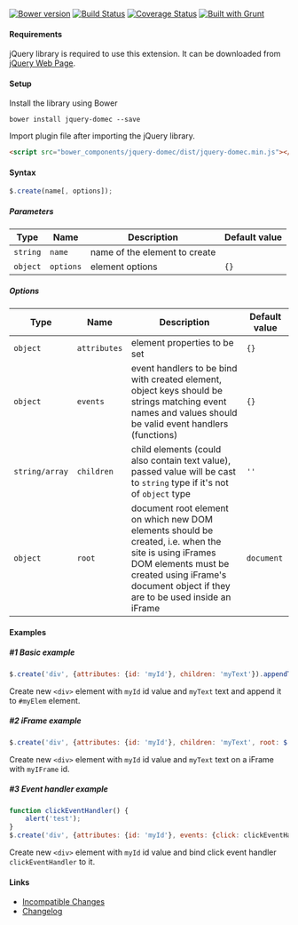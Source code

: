 [![Bower version](https://badge.fury.io/bo/jquery-domec.svg)](http://badge.fury.io/bo/jquery-domec)
[![Build Status](https://travis-ci.org/RaYell/jquery-domec.svg?branch=master)](https://travis-ci.org/RaYell/jquery-domec)
[![Coverage Status](https://coveralls.io/repos/RaYell/jquery-domec/badge.png?branch=master)](https://coveralls.io/r/RaYell/jquery-domec?branch=master)
[![Built with Grunt](https://cdn.gruntjs.com/builtwith.png)](http://gruntjs.com/)

#### Requirements

jQuery library is required to use this extension. It can be downloaded from [jQuery Web Page](http://jquery.com).

#### Setup

Install the library using Bower

```
bower install jquery-domec --save
```

Import plugin file after importing the jQuery library.

```html
<script src="bower_components/jquery-domec/dist/jquery-domec.min.js"></script>
```


#### Syntax
```javascript
$.create(name[, options]);
```

##### Parameters
| **Type** | **Name** | **Description** | **Default value** |
| -------- | -------- | --------------- | ----------------- |
| ```string``` | ```name``` | name of the element to create | |
| ```object``` | ```options``` | element options | ```{}``` |

##### Options
| **Type** | **Name** | **Description** | **Default value** |
| -------- | -------- | --------------- | ----------------- |
| ```object``` | ```attributes``` | element properties to be set | ```{}``` |
| ```object``` | ```events```     | event handlers to be bind with created element, object keys should be strings matching event names and values should be valid event handlers (functions) | ```{}``` |
| ```string/array``` | ```children```   | child elements (could also contain text value), passed value will be cast to ```string``` type if it's not of ```object``` type | ```''``` |
| ```object``` | ```root``` | document root element on which new DOM elements should be created, i.e. when the site is using iFrames DOM elements must be created using iFrame's document object if they are to be used inside an iFrame | ```document``` |

#### Examples
##### #1 Basic example
```javascript
$.create('div', {attributes: {id: 'myId'}, children: 'myText'}).appendTo('#myElem');
```

Create new ```<div>``` element with ```myId``` id value and ```myText``` text and append it to ```#myElem``` element.

##### #2 iFrame example
```javascript
$.create('div', {attributes: {id: 'myId'}, children: 'myText', root: $('#myIFrame').get(0).contentDocument});
```
Create new ```<div>``` element with ```myId``` id value and ```myText``` text on a iFrame with ```myIFrame``` id.

##### #3 Event handler example
```javascript
function clickEventHandler() {
    alert('test');
}
$.create('div', {attributes: {id: 'myId'}, events: {click: clickEventHandler}});
```

Create new ```<div>``` element with ```myId``` id value and bind click event handler ```clickEventHandler``` to it.

#### Links
* [Incompatible Changes](https://github.com/RaYell/jquery-domec/wiki/Incompatible-Changes)
* [Changelog](https://github.com/RaYell/jquery-domec/wiki/Changelog)
